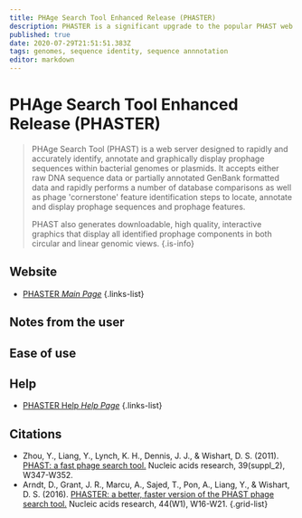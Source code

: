 ```yaml
---
title: PHAge Search Tool Enhanced Release (PHASTER)
description: PHASTER is a significant upgrade to the popular PHAST web server for the rapid identification and annotation of prophage sequences within bacterial genomes and plasmids.
published: true
date: 2020-07-29T21:51:51.383Z
tags: genomes, sequence identity, sequence annnotation
editor: markdown
---
```


# PHAge Search Tool Enhanced Release (PHASTER)

> PHAge Search Tool (PHAST) is a web server designed to rapidly and accurately identify, annotate and graphically display prophage sequences within bacterial genomes or plasmids. It accepts either raw DNA sequence data or partially annotated GenBank formatted data and rapidly performs a number of database comparisons as well as phage 'cornerstone' feature identification steps to locate, annotate and display prophage sequences and prophage features.
>
> PHAST also generates downloadable, high quality, interactive graphics that display all identified prophage components in both circular and linear genomic views.
{.is-info}

 

## Website 

- [PHASTER *Main Page*](https://phaster.ca/)
 {.links-list}


## Notes from the user
 

 
## Ease of use



## Help

- [PHASTER Help *Help Page*](https://phaster.ca/instructions)
{.links-list}


## Citations

- Zhou, Y., Liang, Y., Lynch, K. H., Dennis, J. J., & Wishart, D. S. (2011). [PHAST: a fast phage search tool.](https://pubmed.ncbi.nlm.nih.gov/21672955/) Nucleic acids research, 39(suppl_2), W347-W352.
- Arndt, D., Grant, J. R., Marcu, A., Sajed, T., Pon, A., Liang, Y., & Wishart, D. S. (2016). [PHASTER: a better, faster version of the PHAST phage search tool.](https://pubmed.ncbi.nlm.nih.gov/27141966/) Nucleic acids research, 44(W1), W16-W21.
{.grid-list}